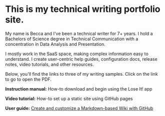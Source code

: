 # This is my technical writing portfolio site.

<p>My name is Becca and I've been a technical writer for 7+ years. I hold a Bachelors of Science degree in Technical Communication with a concentration in Data Analysis and Presentation.  
  
I mostly work in the SaaS space, making complex information easy to understand. I create user-centric help guides, configuration docs, release notes, video tutorials, and other resources.  

<p>Below, you'll find the links to three of my writing samples. Click on the link to go to open the PDF. 

<b>Instruction manual:</b> How-to download and begin using the Lose It! app

<b>Video tutorial:</b> How-to set up a static site using GitHub pages 
  
<b>User guide:</b> [Create and customize a Markdown-based Wiki with GitHub](https://drive.google.com/file/d/1LZ6s0J_pA9odj-V0f3JS4VfnMd8Mbd7i/view?usp=drive_link)
